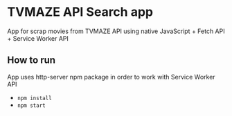 # TVMAZE API Search app

App for scrap movies from TVMAZE API using native JavaScript + Fetch API + Service Worker API



## How to run

App uses http-server npm package in order to work with Service Worker API

- `npm install`
- `npm start`
